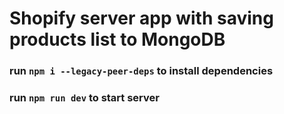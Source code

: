 # Shopify server app with saving products list to MongoDB
### run `npm i --legacy-peer-deps` to install dependencies
### run `npm run dev` to start server
